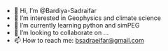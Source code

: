 - 👋 Hi, I’m @Bardiya-Sadraifar
- 👀 I’m interested in Geophysics and climate science
- 🌱 I’m currently learning python and simPEG
- 💞️ I’m looking to collaborate on ...
- 📫 How to reach me: bsadraeifar@gmail.com

<!---
Bardiya-Sadraifar/Bardiya-Sadraifar is a ✨ special ✨ repository because its `README.md` (this file) appears on your GitHub profile.
You can click the Preview link to take a look at your changes.
--->
